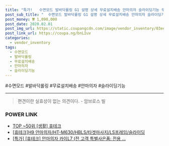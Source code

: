 ```yaml
--- 
title: "특가!   수면모드 발바닥롤링 G1 설명 상세 무료설치배송 안마의자 슬라이딩기능 무..." 
post_sub_title: "  수면모드 발바닥롤링 G1 설명 상세 무료설치배송 안마의자 슬라이딩기능 무중력안마 참조 휴테크" 
post_money: ₩ 1,090,000 
post_date: 2020.02.01 
post_img_url: https://static.coupangcdn.com/image/vendor_inventory/03ee/ee03541ed9dac164bcd17f9587bb5811d84875d4d460f1862225cde13b26.jpg 
post_link_url: https://coupa.ng/bnLIuv 
categories: 
  - vendor_inventory 
tags: 
  - 수면모드 
  - 발바닥롤링 
  - 무료설치배송 
  - 안마의자 
  - 슬라이딩기능 
--- 
```

  #수면모드 #발바닥롤링 #무료설치배송 #안마의자 #슬라이딩기능 
<hr> 

> 편견이란 실효성이 없는 의견이다. - 암브로스 빌 


### POWER LINK

* <a href="https://blog.naver.com/fasyy4321/221783361461" target="_blank"> TOP ~50위 [생활] 휴테크</a>
* <a href="https://blog.naver.com/sakai111/221784076909" target="_blank">[휴테크]H9 안마의자/HT-M630/HBLS/타겟마사지/LS프레임/슬라이딩</a>
* <a href="https://blog.naver.com/sakai111/221792119417" target="_blank">[특가] [휴테크] 안마의자 카이L7 (전 고객 특별사은품: 전용 ...</a>
